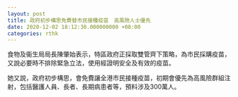 ```yaml
---
layout: post
title: 政府初步構思免費替市民接種疫苗　高風險人士優先
date: 2020-12-02 18:12:30.000000000 +08:00
categories: rthk
---
```


食物及衞生局局長陳肇始表示，特區政府正採取雙管齊下策略，為市民採購疫苗，又說必要時不排除緊急立法，使用經證明安全及有效的疫苗。

她又說，政府初步構思，會免費讓全港市民接種疫苗，初期會優先為高風險群組注射，包括醫護人員、長者、長期病患者等，預料涉及300萬人。
